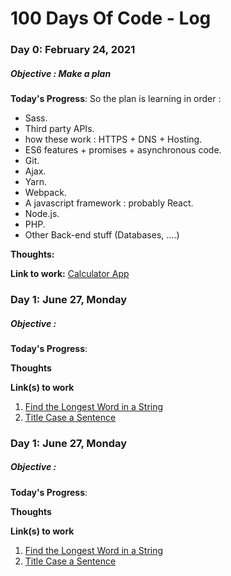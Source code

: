# 100 Days Of Code - Log



### Day 0: February 24, 2021 
##### Objective : Make a plan

**Today's Progress**:
So the plan is learning in order :
* Sass.
* Third party APIs.
* how these work : HTTPS + DNS + Hosting.
* ES6 features + promises + asynchronous code.
* Git.
* Ajax.
* Yarn.
* Webpack.
* A javascript framework : probably React.
* Node.js.
* PHP.
* Other Back-end stuff (Databases, ....)


**Thoughts:**

**Link to work:** [Calculator App](http://www.example.com)



### Day 1: June 27, Monday
##### Objective :

**Today's Progress**: 

**Thoughts**

**Link(s) to work**
1. [Find the Longest Word in a String](https://www.freecodecamp.com/challenges/find-the-longest-word-in-a-string)
2. [Title Case a Sentence](https://www.freecodecamp.com/challenges/title-case-a-sentence)



### Day 1: June 27, Monday
##### Objective :

**Today's Progress**: 

**Thoughts**

**Link(s) to work**
1. [Find the Longest Word in a String](https://www.freecodecamp.com/challenges/find-the-longest-word-in-a-string)
2. [Title Case a Sentence](https://www.freecodecamp.com/challenges/title-case-a-sentence)




